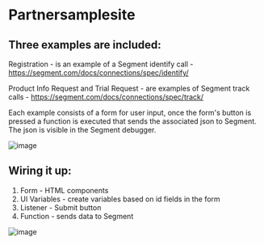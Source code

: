 # Partnersamplesite

Three examples are included:
----------------------------
Registration - is an example of a Segment identify call - https://segment.com/docs/connections/spec/identify/

Product Info Request and Trial Request - are examples of Segment track calls - https://segment.com/docs/connections/spec/track/

Each example consists of a form for user input, once the form's button is pressed a function is executed that sends the associated json to Segment.  The json is visible in the Segment debugger.

![image](https://user-images.githubusercontent.com/104518622/197042963-9a66b1ad-4773-4f52-aee3-4f2c7d5963db.png)



Wiring it up:
-------------
1) Form - HTML components
2) UI Variables - create variables based on id fields in the form 
3) Listener - Submit button
4) Function - sends data to Segment


![image](https://user-images.githubusercontent.com/104518622/191780417-e23642a7-8aa2-481b-9904-6e2d484ef6ee.png)
